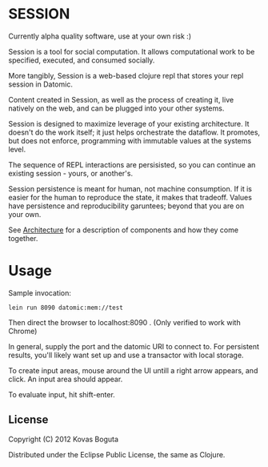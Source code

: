 # SESSION

Currently alpha quality software, use at your own risk :)

Session is a tool for social computation. It allows computational work to be specified, executed, and consumed socially.

More tangibly, Session is a web-based clojure repl that stores your repl session in Datomic.

Content created in Session, as well as the process of creating it, live natively on the web, and can be plugged into your other systems.

Session is designed to maximize leverage of your existing architecture. It doesn't do the work itself; it just helps orchestrate the dataflow. It promotes, but does not enforce, programming with immutable values at the systems level.

The sequence of REPL interactions are persisisted, so you can continue an existing session - yours, or another's.  

Session persistence is meant for human, not machine consumption. If it is easier for the human to reproduce the state, it makes that tradeoff. Values have persistence and reproducibility garuntees; beyond that you are on your own.

See [Architecture](https://github.com/kovasb/session/wiki/Architecture) for a description of components and how they come together.

# Usage

Sample invocation:

    lein run 8090 datomic:mem://test

Then direct the browser to localhost:8090 . (Only verified to work with Chrome)

In general, supply the port and the datomic URI to connect to. For persistent results, you'll likely want set up and use a transactor with local storage.

To create input areas, mouse around the UI untill a right arrow appears, and click. An input area should appear.

To evaluate input, hit shift-enter.

## License

Copyright (C) 2012 Kovas Boguta

Distributed under the Eclipse Public License, the same as Clojure.

